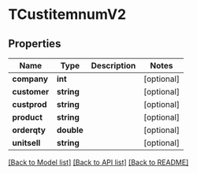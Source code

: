# TCustitemnumV2

## Properties
Name | Type | Description | Notes
------------ | ------------- | ------------- | -------------
**company** | **int** |  | [optional] 
**customer** | **string** |  | [optional] 
**custprod** | **string** |  | [optional] 
**product** | **string** |  | [optional] 
**orderqty** | **double** |  | [optional] 
**unitsell** | **string** |  | [optional] 

[[Back to Model list]](../README.md#documentation-for-models) [[Back to API list]](../README.md#documentation-for-api-endpoints) [[Back to README]](../README.md)


